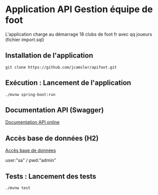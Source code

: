 # Application API Gestion équipe de foot

L'application charge au démarrage 18 clubs de foot fr avec qq joueurs (fichier import.sql)

## Installation de l'application

```
git clone https://github.com/jcamsler/apifoot.git
```

## Exécution : Lancement de l'application

```
./mvnw spring-boot:run
```

## Documentation API (Swagger)

[Documentation API online](http://localhost:8080/swagger-ui/index.html)

## Accès base de données (H2)

[Accès base de données ](http://localhost:8080/h2-console)

user:"sa" / pwd:"admin"

## Tests : Lancement des tests

```
./mvnw test
```
